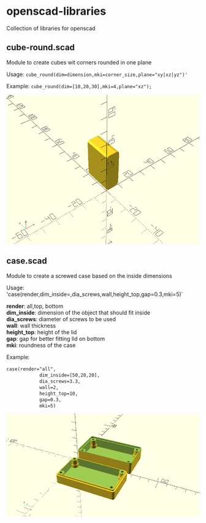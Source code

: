 # openscad-libraries
Collection of libraries for openscad

## cube-round.scad

Module to create cubes wit corners rounded in one plane

Usage:
`cube_round(dim=dimension,mki=corner_size,plane="xy|xz|yz")'`

Example:
`cube_round(dim=[10,20,30],mki=4,plane="xz");`

![](images/cube_round.png)

## case.scad

Module to create a screwed case based on the inside dimensions

Usage:
'case(render,dim_inside=,dia_screws,wall,height_top,gap=0.3,mki=5)`

**render**: all,top, bottom<br>
**dim_inside**: dimension of the object that should fit inside<br>
**dia_screws**: diameter of screws to be used<br>
**wall**: wall thickness<br>
**height_top**: height of the lid<br>
**gap**: gap for better fitting lid on bottom<br>
**mki**: roundness of the case<br>

Example:
```
case(render="all",
            dim_inside=[50,20,20],
            dia_screws=3.3,
            wall=2,
            height_top=10,
            gap=0.3,
            mki=5)
```

![](images/case.png)
